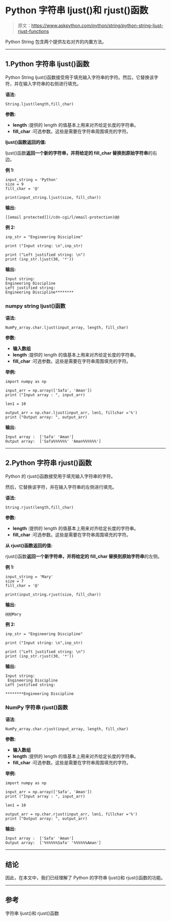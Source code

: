 # Python 字符串 ljust()和 rjust()函数

> 原文：<https://www.askpython.com/python/string/python-string-ljust-rjust-functions>

Python String 包含两个提供左右对齐的内置方法。

* * *

## 1.Python 字符串 ljust()函数

Python String ljust()函数接受用于填充输入字符串的字符。然后，它替换该字符，并在输入字符串的右侧进行填充。

**语法:**

```
String.ljust(length,fill_char)
```

**参数:**

*   **length** :提供的 length 的值基本上用来对齐给定长度的字符串。
*   **fill_char** :可选参数。这些是需要在字符串周围填充的字符。

**ljust()函数返回的值:**

ljust()函数**返回一个新的字符串，并将给定的 fill_char 替换到原始字符串**的右边。

**例 1:**

```
input_string = 'Python'
size = 9
fill_char = '@'

print(input_string.ljust(size, fill_char)) 

```

**输出:**

```
[[email protected]](/cdn-cgi/l/email-protection)@@
```

**例 2:**

```
inp_str = "Engineering Discipline"

print ("Input string: \n",inp_str) 

print ("Left justified string: \n") 
print (inp_str.ljust(30, '*')) 

```

**输出:**

```
Input string: 
Engineering Discipline
Left justified string: 
Engineering Discipline********
```

### numpy string ljust()函数

**语法:**

```
NumPy_array.char.ljust(input_array, length, fill_char) 
```

**参数:**

*   **输入数组**
*   **length** :提供的 length 的值基本上用来对齐给定长度的字符串。
*   **fill_char** :可选参数。这些是需要在字符串周围填充的字符。

**举例:**

```
import numpy as np

input_arr = np.array(['Safa', 'Aman']) 
print ("Input array : ", input_arr) 

len1 = 10

output_arr = np.char.ljust(input_arr, len1, fillchar ='%') 
print ("Output array: ", output_arr) 

```

**输出:**

```
Input array :  ['Safa' 'Aman']
Output array:  ['Safa%%%%%%' 'Aman%%%%%%']
```

* * *

## 2.Python 字符串 rjust()函数

Python 的 rjust()函数接受用于填充输入字符串的字符。

然后，它替换该字符，并在输入字符串的左侧进行填充。

**语法:**

```
String.rjust(length,fill_char)
```

**参数:**

*   **length** :提供的 length 的值基本上用来对齐给定长度的字符串。
*   **fill_char** :可选参数。这些是需要在字符串周围填充的字符。

**从 rjust()函数返回的值:**

rjust()函数**返回一个新字符串，并将给定的 fill_char 替换到原始字符串**的左侧。

**例 1:**

```
input_string = 'Mary'
size = 7
fill_char = '@'

print(input_string.rjust(size, fill_char)) 

```

**输出:**

```
@@@Mary
```

**例 2:**

```
inp_str = "Engineering Discipline"

print ("Input string: \n",inp_str) 

print ("Left justified string: \n") 
print (inp_str.rjust(30, '*')) 

```

**输出:**

```
Input string: 
 Engineering Discipline
Left justified string: 

********Engineering Discipline
```

### NumPy 字符串 rjust()函数

**语法**:

```
NumPy_array.char.rjust(input_array, length, fill_char) 
```

**参数:**

*   **输入数组**
*   **length** :提供的 length 的值基本上用来对齐给定长度的字符串。
*   **fill_char** :可选参数。这些是需要在字符串周围填充的字符。

**举例:**

```
import numpy as np

input_arr = np.array(['Safa', 'Aman']) 
print ("Input array : ", input_arr) 

len1 = 10

output_arr = np.char.rjust(input_arr, len1, fillchar ='%') 
print ("Output array: ", output_arr) 

```

**输出:**

```
Input array :  ['Safa' 'Aman']
Output array:  ['%%%%%%Safa' '%%%%%%Aman']
```

* * *

## 结论

因此，在本文中，我们已经理解了 Python 的字符串 ljust()和 rjust()函数的功能。

* * *

## 参考

字符串 ljust()和 rjust()函数